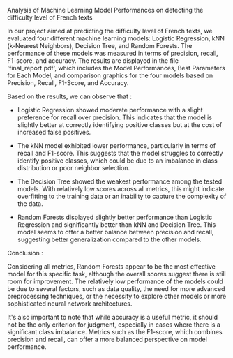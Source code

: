 Analysis of Machine Learning Model Performances on detecting the difficulty level of French texts

In our project aimed at predicting the difficulty level of French texts, we evaluated four different machine learning models: Logistic Regression, kNN (k-Nearest Neighbors), Decision Tree, and Random Forests. The performance of these models was measured in terms of precision, recall, F1-score, and accuracy. The results are displayed in the file 'final_report.pdf', which includes the Model Performances, Best Parameters for Each Model, and comparison graphics for the four models based on Precision, Recall, F1-Score, and Accuracy.

Based on the results, we can observe that :

- Logistic Regression showed moderate performance with a slight preference for recall over precision. This indicates that the model is slightly better at correctly identifying positive classes but at the cost of increased false positives.

- The kNN model exhibited lower performance, particularly in terms of recall and F1-score. This suggests that the model struggles to correctly identify positive classes, which could be due to an imbalance in class distribution or poor neighbor selection.

- The Decision Tree showed the weakest performance among the tested models. With relatively low scores across all metrics, this might indicate overfitting to the training data or an inability to capture the complexity of the data.

- Random Forests displayed slightly better performance than Logistic Regression and significantly better than kNN and Decision Tree. This model seems to offer a better balance between precision and recall, suggesting better generalization compared to the other models.

Conclusion :

Considering all metrics, Random Forests appear to be the most effective model for this specific task, although the overall scores suggest there is still room for improvement. The relatively low performance of the models could be due to several factors, such as data quality, the need for more advanced preprocessing techniques, or the necessity to explore other models or more sophisticated neural network architectures.

It's also important to note that while accuracy is a useful metric, it should not be the only criterion for judgment, especially in cases where there is a significant class imbalance. Metrics such as the F1-score, which combines precision and recall, can offer a more balanced perspective on model performance.
